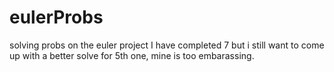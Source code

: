 # eulerProbs
solving probs on the euler project
I have completed 7 but i still want to come up with a better solve for 5th one, mine is too embarassing. 
